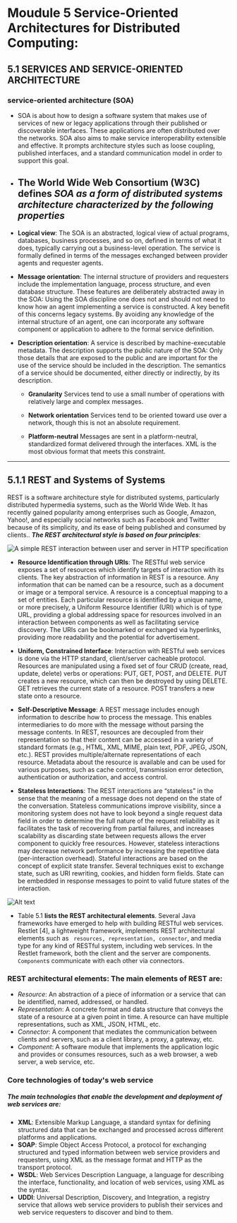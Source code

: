 # Moudule 5 Service-Oriented Architectures for Distributed Computing:

## 5.1 SERVICES AND SERVICE-ORIENTED ARCHITECTURE

### service-oriented architecture (SOA)

- SOA is about how to design a software system that makes use of services of new or legacy applications through their published or discoverable interfaces. These applications are often distributed over the networks. SOA also aims to make service interoperability extensible and effective. It prompts architecture styles such as loose coupling, published interfaces, and a standard communication model in order to support this goal.

- ## The World Wide Web Consortium (W3C) defines **_SOA as a form of distributed systems architecture characterized by the following properties_**

- **Logical view**: The SOA is an abstracted, logical view of actual programs, databases, business
  processes, and so on, defined in terms of what it does, typically carrying out a business-level
  operation. The service is formally defined in terms of the messages exchanged between provider
  agents and requester agents.

- **Message orientation**: The internal structure of providers and requesters include the
  implementation language, process structure, and even database structure. These features are
  deliberately abstracted away in the SOA: Using the SOA discipline one does not and should not
  need to know how an agent implementing a service is constructed. A key benefit of this
  concerns legacy systems. By avoiding any knowledge of the internal structure of an agent, one
  can incorporate any software component or application to adhere to the formal service definition.

- **Description orientation**: A service is described by machine-executable metadata. The
  description supports the public nature of the SOA: Only those details that are exposed to
  the public and are important for the use of the service should be included in the description.
  The semantics of a service should be documented, either directly or indirectly, by its description.

  - **Granularity** Services tend to use a small number of operations with relatively large and
    complex messages.

  - **Network orientation** Services tend to be oriented toward use over a network, though this is
    not an absolute requirement.

  - **Platform-neutral** Messages are sent in a platform-neutral, standardized format delivered through the interfaces. XML is the most obvious format that meets this constraint.

---

## 5.1.1 REST and Systems of Systems

REST is a software architecture style for distributed systems, particularly distributed hypermedia
systems, such as the World Wide Web. It has recently gained popularity among enterprises such as
Google, Amazon, Yahoo!, and especially social networks such as Facebook and Twitter because of
its simplicity, and its ease of being published and consumed by clients.. **_The REST architectural style is based on four principles_**:

![A simple REST interaction between user and server in HTTP specification](https://notes-mds.vercel.app/notes/cc/images/image.png)

- **Resource Identification through URIs**: The RESTful web service exposes a set of resources
  which identify targets of interaction with its clients. The key abstraction of information in REST is a resource. Any information that can be named can be a resource, such as a document or
  image or a temporal service. A resource is a conceptual mapping to a set of entities. Each
  particular resource is identified by a unique name, or more precisely, a Uniform Resource
  Identifier (URI) which is of type URL, providing a global addressing space for resources
  involved in an interaction between components as well as facilitating service discovery. The
  URIs can be bookmarked or exchanged via hyperlinks, providing more readability and the
  potential for advertisement.
- **Uniform, Constrained Interface**: Interaction with RESTful web services is done via the HTTP
  standard, client/server cacheable protocol. Resources are manipulated using a fixed set of four
  CRUD (create, read, update, delete) verbs or operations: PUT, GET, POST, and DELETE. PUT
  creates a new resource, which can then be destroyed by using DELETE. GET retrieves the
  current state of a resource. POST transfers a new state onto a resource.

- **Self-Descriptive Message**: A REST message includes enough information to describe how to
  process the message. This enables intermediaries to do more with the message without parsing
  the message contents. In REST, resources are decoupled from their representation so that their
  content can be accessed in a variety of standard formats (e.g., HTML, XML, MIME, plain text,
  PDF, JPEG, JSON, etc.). REST provides multiple/alternate representations of each resource.
  Metadata about the resource is available and can be used for various purposes, such as cache
  control, transmission error detection, authentication or authorization, and access control.

- **Stateless Interactions**: The REST interactions are “stateless” in the sense that the meaning of a message does not depend on the state of the conversation. Stateless communications improve visibility, since a monitoring system does not have to look beyond a single request data field in order to determine the full nature of the request reliability as it facilitates the task of recovering from partial failures, and increases scalability as discarding state between requests allows the erver component to quickly free resources. However, stateless interactions may decrease network performance by increasing the repetitive data (per-interaction overhead). Stateful interactions are based on the concept of explicit state transfer. Several techniques exist to exchange state, such as URI rewriting, cookies, and hidden form fields. State can be embedded in response messages to point to valid future states of the interaction.

![Alt text](https://notes-mds.vercel.app/notes/cc/images/image1.png)

- Table 5.1 **lists the REST architectural elements**. Several Java frameworks have emerged to help
  with building RESTful web services. Restlet [4], a lightweight framework, implements REST architectural elements such as ` resources, representation, connector`, and media type for any kind of
  RESTful system, including web services. In the Restlet framework, both the client and the server
  are components. `Component`s communicate with each other via connectors.

### **REST architectural elements**: The main elements of REST are:

- _Resource_: An abstraction of a piece of information or a service that can be identified, named, addressed, or handled.
- _Representation_: A concrete format and data structure that conveys the state of a resource at a given point in time. A resource can have multiple representations, such as XML, JSON, HTML, etc.
- _Connector_: A component that mediates the communication between clients and servers, such as a client library, a proxy, a gateway, etc.
- _Component_: A software module that implements the application logic and provides or consumes resources, such as a web browser, a web server, a web service, etc.

### Core technologies of today's web service

##### The main technologies that enable the development and deployment of web services are:

- **XML**: Extensible Markup Language, a standard syntax for defining structured data that can be exchanged and processed across different platforms and applications.
- **SOAP**: Simple Object Access Protocol, a protocol for exchanging structured and typed information between web service providers and requesters, using XML as the message format and HTTP as the transport protocol.
- **WSDL**: Web Services Description Language, a language for describing the interface, functionality, and location of web services, using XML as the syntax.
- **UDDI**: Universal Description, Discovery, and Integration, a registry service that allows web service providers to publish their services and web service requesters to discover and bind to them.
